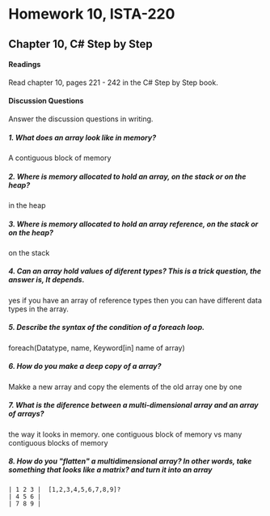 # Homework 10, ISTA-220
## Chapter 10, C# Step by Step
#### Readings
Read chapter 10, pages 221 - 242 in the C# Step by Step book.
#### Discussion Questions
Answer the discussion questions in writing.

##### 1. What does an array look like in memory?
A contiguous block of memory

##### 2. Where is memory allocated to hold an array, on the stack or on the heap?
in the heap

##### 3. Where is memory allocated to hold an array reference, on the stack or on the heap?
on the stack

##### 4. Can an array hold values of diferent types? This is a trick question, the answer is, It depends.
yes if you have an array of reference types then you can have different data types in the array.

##### 5. Describe the syntax of the condition of a foreach loop.
foreach(Datatype, name, Keyword[in] name of array)

##### 6. How do you make a deep copy of a array?
Makke a new array and copy the elements of the old array one by one

##### 7. What is the diference between a multi-dimensional array and an array of arrays?
the way it looks in memory. one contiguous block of memory vs many contiguous blocks of memory

##### 8. How do you "flatten" a multidimensional array? In other words, take something that looks like a matrix? and turn it into an array
```
| 1 2 3 |  [1,2,3,4,5,6,7,8,9]?
| 4 5 6 |
| 7 8 9 |
```
